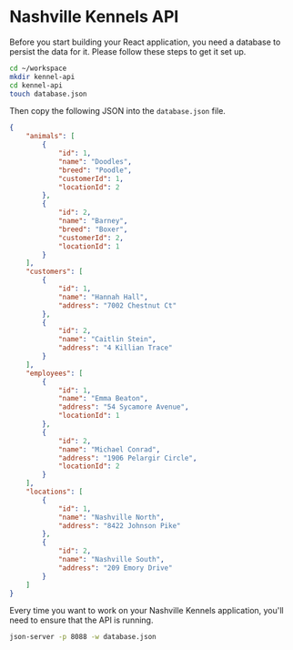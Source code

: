 # Nashville Kennels API

Before you start building your React application, you need a database to persist the data for it. Please follow these steps to get it set up.

```sh
cd ~/workspace
mkdir kennel-api
cd kennel-api
touch database.json
```

Then copy the following JSON into the `database.json` file.

```json
{
    "animals": [
        {
            "id": 1,
            "name": "Doodles",
            "breed": "Poodle",
            "customerId": 1,
            "locationId": 2
        },
        {
            "id": 2,
            "name": "Barney",
            "breed": "Boxer",
            "customerId": 2,
            "locationId": 1
        }
    ],
    "customers": [
        {
            "id": 1,
            "name": "Hannah Hall",
            "address": "7002 Chestnut Ct"
        },
        {
            "id": 2,
            "name": "Caitlin Stein",
            "address": "4 Killian Trace"
        }
    ],
    "employees": [
        {
            "id": 1,
            "name": "Emma Beaton",
            "address": "54 Sycamore Avenue",
            "locationId": 1
        },
        {
            "id": 2,
            "name": "Michael Conrad",
            "address": "1906 Pelargir Circle",
            "locationId": 2
        }
    ],
    "locations": [
        {
            "id": 1,
            "name": "Nashville North",
            "address": "8422 Johnson Pike"
        },
        {
            "id": 2,
            "name": "Nashville South",
            "address": "209 Emory Drive"
        }
    ]
}
```

Every time you want to work on your Nashville Kennels application, you'll need to ensure that the API is running.

```sh
json-server -p 8088 -w database.json
```
